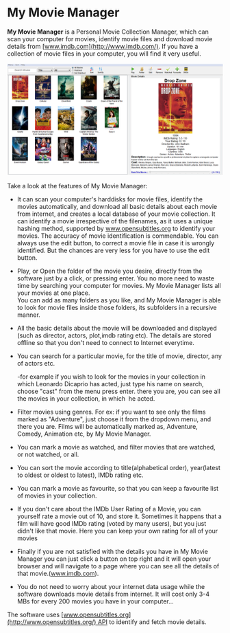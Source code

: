 # My Movie Manager
**My Movie Manager** is a Personal Movie Collection Manager, which can scan your computer for movies, identify movie files and download movie details from [www.imdb.com](http://www.imdb.com/). If you have a collection of movie files in your computer, you will find it very useful.

![My Movie Manager Running on Windows 7](https://raw.githubusercontent.com/sarathkcm/MyMovieManager-Old/master/Screens/Screenshot_13.png)

Take a look at the features of My Movie Manager:

*   It can scan your computer's harddisks for movie files, identify the movies automatically, and download all basic details about each movie from internet, and creates a local database of your movie collection. It can identify a movie irrespective of the filenames, as it uses a unique hashing method, supported by www.opensubtitles.org to identify your movies. The accuracy of movie identification is commendable. You can always use the edit button, to correct a movie file in case it is wrongly identified. But the chances are very less for you have to use the edit button.
*   <div>Play, or Open the folder of the movie you desire, directly from the software just by a click, or pressing enter. You no more need to waste time by searching your computer for movies. My Movie Manager lists all your movies at one place.</div>

    <div>You can add as many folders as you like, and My Movie Manager is able to look for movie files inside those folders, its subfolders in a recursive manner.</div>

*   All the basic details about the movie will be downloaded and displayed (such as director, actors, plot,imdb rating etc). The details are stored offline so that you don't need to connect to Internet everytime.
*   <div>You can search for a particular movie, for the title of movie, director, any of actors etc.</div>

    -for example if you wish to look for the movies in your collection in which Leonardo Dicaprio has acted, just type his name on search, choose "cast" from the menu press enter. there you are, you can see all the movies in your collection, in which  he acted.
*   Filter movies using genres. For ex: if you want to see only the films marked as "Adventure", just choose it from the dropdown menu, and there you are. Films will be automatically marked as, Adventure, Comedy, Animation etc, by My Movie Manager.
*   You can mark a movie as watched, and filter movies that are watched, or not watched, or all.
*   You can sort the movie according to title(alphabetical order), year(latest to oldest or oldest to latest), IMDb rating etc.
*   You can mark a movie as favourite, so that you can keep a favourite list of movies in your collection.
*   If you don't care about the IMDb User Rating of a Movie, you can yourself rate a movie out of 10, and store it. Sometimes it happens that a film will have good IMDb rating (voted by many users), but you just didn't like that movie. Here you can keep your own rating for all of your movies
*   Finally if you are not satisfied with the details you have in My Movie Manager you can just click a button on top right and it will open your browser and will navigate to a page where you can see all the details of that movie.(www.imdb.com).
*   You do not need to worry about your internet data usage while the software downloads movie details from internet. It will cost only 3-4 MBs for every 200 movies you have in your computer...

The software uses [www.opensubtitles.org](http://www.opensubtitles.org/) API to identify and fetch movie details.
